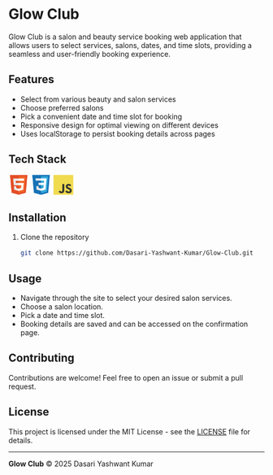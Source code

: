 # Glow Club

Glow Club is a salon and beauty service booking web application that allows users to select services, salons, dates, and time slots, providing a seamless and user-friendly booking experience.

## Features

- Select from various beauty and salon services
- Choose preferred salons
- Pick a convenient date and time slot for booking
- Responsive design for optimal viewing on different devices
- Uses localStorage to persist booking details across pages

## Tech Stack

<img src="https://raw.githubusercontent.com/devicons/devicon/master/icons/html5/html5-original.svg" alt="HTML5" width="40" />
<img src="https://raw.githubusercontent.com/devicons/devicon/master/icons/css3/css3-original.svg" alt="CSS3" width="40" />
<img src="https://raw.githubusercontent.com/devicons/devicon/master/icons/javascript/javascript-original.svg" alt="JavaScript" width="40" />

## Installation

1. Clone the repository
   ```bash
   git clone https://github.com/Dasari-Yashwant-Kumar/Glow-Club.git


## Usage

- Navigate through the site to select your desired salon services.
- Choose a salon location.
- Pick a date and time slot.
- Booking details are saved and can be accessed on the confirmation page.

## Contributing

Contributions are welcome! Feel free to open an issue or submit a pull request.

## License

This project is licensed under the MIT License - see the [LICENSE](LICENSE) file for details.

---

**Glow Club** © 2025 Dasari Yashwant Kumar
